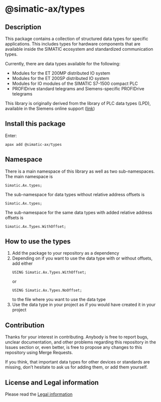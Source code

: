 # @simatic-ax/types

## Description

This package contains a collection of structured data types for specific applications. This includes types for hardware components that are available inside the SIMATIC ecosystem and standardized communication types.

Currently, there are data types available for the following:
- Modules for the ET 200MP distributed IO system
- Modules for the ET 200SP distributed IO system
- Modules for IO modules of the SIMATIC S7-1500 compact PLC
- PROFIDrive standard telegrams and Siemens-specific PROFIDrive telegrams

This library is originally derived from the library of PLC data types (LPD), available in the Siemens online support ([link](https://support.industry.siemens.com/cs/document/109482396/))

## Install this package

Enter:

```cli
apax add @simatic-ax/types
```

## Namespace

There is a main namespace of this library as well as two sub-namespaces. The main namespace is

```iec-st
Simatic.Ax.types;
```

The sub-namespace for data types without relative address offsets is

```iec-st
Simatic.Ax.types;
```

The sub-namespace for the same data types with added relative address offsets is

```iec-st
Simatic.Ax.Types.WithOffset;
```

## How to use the types

1. Add the package to your repository as a dependency
2. Depending on if you want to use the data type with or without offsets, add either
    ```iec-st
    USING Simatic.Ax.Types.WithOffset;
    ```
    or
    ```iec-st
    USING Simatic.Ax.Types.NoOffset;
    ```
    to the file where you want to use the data type
3. Use the data type in your project as if you would have created it in your project

## Contribution

Thanks for your interest in contributing. Anybody is free to report bugs, unclear documentation, and other problems regarding this repository in the Issues section or, even better, is free to propose any changes to this repository using Merge Requests.

If you think, that important data types for other devices or standards are missing, don’t hesitate to ask us for adding them, or add them yourself.

## License and Legal information

Please read the [Legal information](LICENSE.md)
